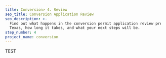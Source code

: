 ```yaml
---
title: Conversion> 4. Review
seo_title: Conversion Application Review
seo_description: >-
  Find out what happens in the conversion permit application review process in Austin,
  Texas, how long it takes, and what your next steps will be.
step_number: 4
project_name: conversion
---
```


TEST

